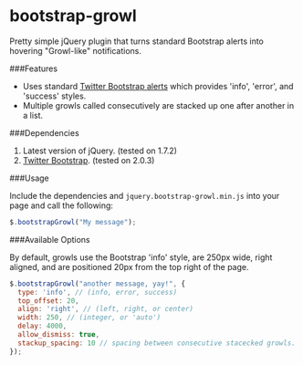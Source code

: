bootstrap-growl
===============

Pretty simple jQuery plugin that turns standard Bootstrap alerts into hovering "Growl-like" notifications.

###Features

* Uses standard [Twitter Bootstrap alerts](http://twitter.github.com/bootstrap/components.html#alerts) which provides 'info', 'error', and 'success' styles.
* Multiple growls called consecutively are stacked up one after another in a list.

###Dependencies

1. Latest version of jQuery. (tested on 1.7.2)
2. [Twitter Bootstrap](http://twitter.github.com/bootstrap/index.html). (tested on 2.0.3)

###Usage

Include the dependencies and `jquery.bootstrap-growl.min.js` into your page and call the following:

```javascript
$.bootstrapGrowl("My message");
```

###Available Options

By default, growls use the Bootstrap 'info' style, are 250px wide, right aligned, and are positioned 20px from the top right of the page.

```javascript
$.bootstrapGrowl("another message, yay!", {
  type: 'info', // (info, error, success)
  top_offset: 20,
  align: 'right', // (left, right, or center)
  width: 250, // (integer, or 'auto')
  delay: 4000,
  allow_dismiss: true,
  stackup_spacing: 10 // spacing between consecutive stacecked growls.
});
```